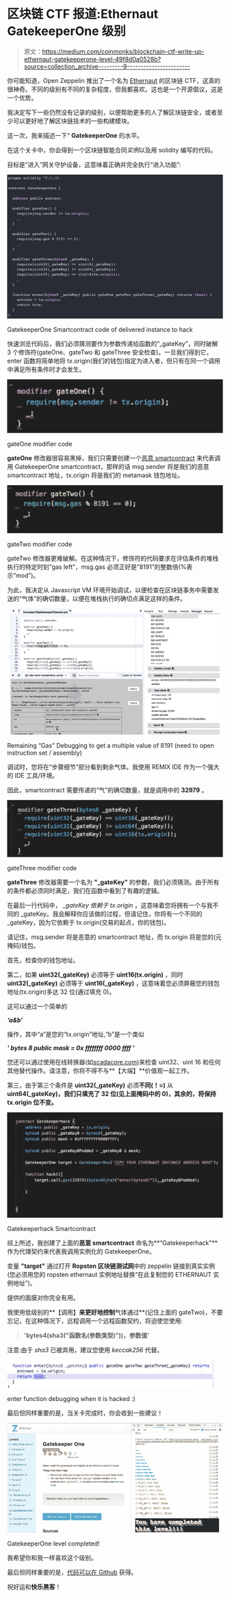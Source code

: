 # 区块链 CTF 报道:Ethernaut GatekeeperOne 级别

> 原文：<https://medium.com/coinmonks/blockchain-ctf-write-up-ethernaut-gatekeeperone-level-49f8d0a0528b?source=collection_archive---------9----------------------->

你可能知道，Open Zeppelin 推出了一个名为 [Ethernaut](https://ethernaut.zeppelin.solutions/) 的区块链 CTF，这真的很神奇。不同的级别有不同的复杂程度，但我都喜欢。这也是一个开源倡议，这是一个优势。

我决定写下一些仍然没有记录的级别，以便帮助更多的人了解区块链安全，或者至少可以更好地了解区块链技术的一些构建模块。

这一次，我来描述一下“ **GatekeeperOne** 的水平。

在这个关卡中，你会得到一个区块链智能合同*实例*以及用 solidity 编写的代码。

目标是“进入”网关守护设备，这意味着正确并完全执行“进入功能”:

![](img/d41d587c47d07707d4d424a3c937e352.png)

GatekeeperOne Smartcontract code of delivered instance to hack

快速浏览代码后，我们必须猜测要作为参数传递给函数的“_gateKey”，同时破解 3 个修饰符(gateOne、gateTwo 和 gateThree 安全检查)。一旦我们得到它，enter 函数将简单地将 tx.origin(我们的钱包)指定为进入者，但只有在同一个调用中满足所有条件时才会发生。

![](img/0045bf1966b7a7596badc8f506f22308.png)

gateOne modifier code

**gateOne** 修改器很容易黑掉，我们只需要创建一个[恶意 smartcontract](https://github.com/rriescog/Ethernaut-CTF/blob/master/GatekeeperOnesol.sol) 来代表调用 GatekeeperOne smartcontract，那样的话 msg.sender 将是我们的恶意 smartcontract 地址，tx.origin 将是我们的 metamask 钱包地址。

![](img/921f900dd57287bd744eca0653ec7f69.png)

gateTwo modifier code

gateTwo 修改器更难破解。在这种情况下，修饰符的代码要求在评估条件的堆栈执行的特定时刻“gas left”，msg.gas 必须正好是“8191”的整数倍(%表示“mod”)。

为此，我决定从 Javascript VM 环境开始调试，以便检查在区块链事务中需要发送的“气体”的确切数量，以便在堆栈执行的确切点满足这样的条件。

![](img/f4ee0d64dd9b2075fd3f76a0908adcae.png)

Remaining “Gas” Debugging to get a multiple value of 8191 (need to open instruction set / assembly)

调试时，您将在“步骤细节”部分看到剩余气体。我使用 REMIX IDE 作为一个强大的 IDE 工具/环境。

因此，smartcontract 需要传递的“气”的确切数量，就是调用中的 **32979** 。

![](img/251d561ebfb4d774bce4dc5b81372328.png)

gateThree modifier code

**gateThree** 修改器需要一个名为 **"_gateKey"** 的参数，我们必须猜测。由于所有的条件都必须同时满足，我们在函数中看到了有趣的逻辑。

在最后一行代码中， *_gateKey 依赖于 tx.origin* ，这意味着您将拥有一个与我不同的 _gateKey。我会解释你应该做的过程，但请记住，你将有一个不同的 _gateKey，因为它依赖于 tx.origin(交易的起点，你的钱包)。

请记住，msg.sender 将是恶意的 smartcontract 地址，而 tx.origin 将是您的(元掩码)钱包。

首先，检查你的钱包地址。

第二，如果 **uint32(_gateKey)** 必须等于 **uint16(tx.origin)** ，同时 **uint32(_gateKey)** 必须等于 **uint16(_gateKey)** ，这意味着您必须屏蔽您的钱包地址(tx.origin)多达 32 位(通过填充 0)。

这可以通过一个简单的

***‘a&b’***

操作，其中“a”是您的“tx.origin”地址,“b”是一个类似

***' bytes 8 public mask = 0x ffffffff 0000 ffff '***

您还可以通过使用在线转换器(如[scadacore.com](https://www.scadacore.com/tools/programming-calculators/online-hex-converter/))来检查 uint32、uint 16 和任何其他替代操作。请注意，你将不得不与**【大端】**价值观一起工作。

第三，由于第三个条件是 **uint32(_gateKey)** 必须**不同(！=)** 从 **uint64(_gateKey)，我们只填充了 32 位(见上面掩码中的 0)，其余的，将保持 tx.origin 位不变。**

![](img/9b03704e09c98befed2ac14654d4d7fa.png)

Gatekeeperhack Smartcontract

综上所述，我创建了上面的**恶意 smartcontract** 命名为**“Gatekeeperhack”**作为代理契约来代表我调用实例化的 GatekeeperOne。

变量 **"target"** 通过打开 **Ropsten 区块链测试网**中的 zeppelin 链接到真实实例(您必须用您的 ropsten ethernaut 实例地址替换“在此复制您的 ETHERNAUT 实例地址”)。

提供的面膜对你完全有用。

我使用低级别的**【调用】**来更好地控制**气体通过**(记住上面的 gateTwo)，不要忘记，在这种情况下，远程调用一个远程函数契约，将迫使您使用:

> **'bytes4(sha3("函数名(参数类型)"))，参数值'**

注意:由于 *sha3* 已被弃用，建议您使用 *keccak256* 代替。

![](img/32c077bb022e18e30007ce1d83b1a1c5.png)

enter function debugging when it is hacked :)

最后但同样重要的是，当关卡完成时，你会收到一些建议！

![](img/b8fd3078aecb5bf13c531fbac7b2b27e.png)

GatekeeperOne level completed!

我希望你和我一样喜欢这个级别。

最后但同样重要的是，[代码可以在 Github](https://github.com/rriescog/Ethernaut-CTF/blob/master/GatekeeperOnesol.sol) 获得。

祝好运和**快乐黑客**！
